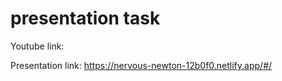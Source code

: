 # presentation task

Youtube link:

Presentation link: https://nervous-newton-12b0f0.netlify.app/#/


